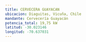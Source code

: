 ```yaml
---
title: CERVECERA GUAYACAN
ubicacion: Diaguitas, Vicuña, Chile
mandante: Cervecería Guayacán
potencia_total: 19,75 kW
latitud: -30.023146
longitud: -70.637031
---
```


